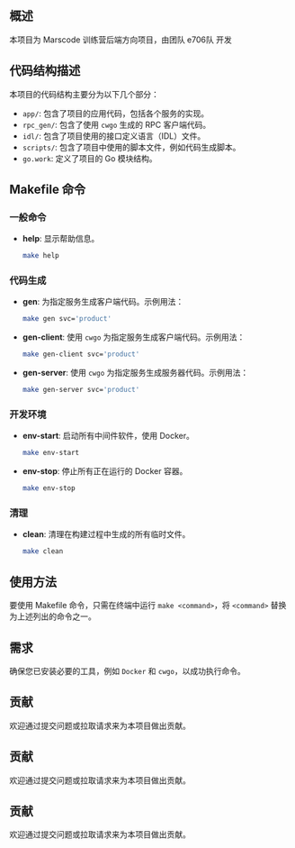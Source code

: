 ## 概述
本项目为 Marscode 训练营后端方向项目，由团队 e706队 开发

## 代码结构描述
本项目的代码结构主要分为以下几个部分：

- `app/`: 包含了项目的应用代码，包括各个服务的实现。
- `rpc_gen/`: 包含了使用 `cwgo` 生成的 RPC 客户端代码。
- `idl/`: 包含了项目使用的接口定义语言（IDL）文件。
- `scripts/`: 包含了项目中使用的脚本文件，例如代码生成脚本。
- `go.work`: 定义了项目的 Go 模块结构。

## Makefile 命令

### 一般命令
- **help**: 显示帮助信息。
  ```bash
  make help
  ```

### 代码生成
- **gen**: 为指定服务生成客户端代码。示例用法：
  ```bash
  make gen svc='product'
  ```

- **gen-client**: 使用 `cwgo` 为指定服务生成客户端代码。示例用法：
  ```bash
  make gen-client svc='product'
  ```

- **gen-server**: 使用 `cwgo` 为指定服务生成服务器代码。示例用法：
  ```bash
  make gen-server svc='product'
  ```

### 开发环境
- **env-start**: 启动所有中间件软件，使用 Docker。
  ```bash
  make env-start
  ```

- **env-stop**: 停止所有正在运行的 Docker 容器。
  ```bash
  make env-stop
  ```

### 清理
- **clean**: 清理在构建过程中生成的所有临时文件。
  ```bash
  make clean
  ```

## 使用方法
要使用 Makefile 命令，只需在终端中运行 `make <command>`，将 `<command>` 替换为上述列出的命令之一。

## 需求
确保您已安装必要的工具，例如 `Docker` 和 `cwgo`，以成功执行命令。

## 贡献
欢迎通过提交问题或拉取请求来为本项目做出贡献。

## 贡献
欢迎通过提交问题或拉取请求来为本项目做出贡献。

## 贡献
欢迎通过提交问题或拉取请求来为本项目做出贡献。